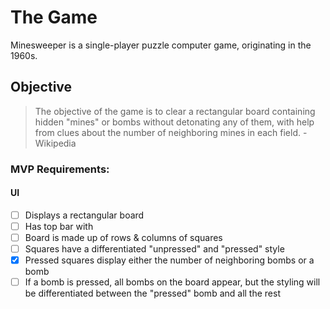 # The Game

Minesweeper is a single-player puzzle computer game, originating in the 1960s.

## Objective

> The objective of the game is to clear a rectangular board containing hidden "mines" or bombs without detonating any of them, with help from clues about the number of neighboring mines in each field. -Wikipedia

### MVP Requirements:

#### UI

- [ ] Displays a rectangular board
- [ ] Has top bar with
- [ ] Board is made up of rows & columns of squares
- [ ] Squares have a differentiated "unpressed" and "pressed" style
- [x] Pressed squares display either the number of neighboring bombs or a bomb
- [ ] If a bomb is pressed, all bombs on the board appear, but the styling will be differentiated between the "pressed" bomb and all the rest
